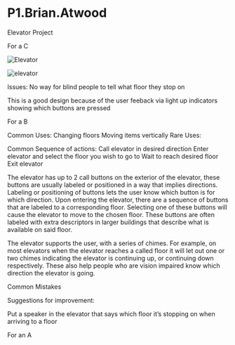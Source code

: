 # P1.Brian.Atwood
Elevator Project

For a C

![Elevator](https://user-images.githubusercontent.com/68326570/192807564-75d1b7cd-55a5-41fe-8ded-321731dd95c4.png)

![elevator](https://user-images.githubusercontent.com/68326570/192807545-f56f42c2-e3e4-4461-b48b-9efa70be793e.gif)

Issues: No way for blind people to tell what floor they stop on

This is a good design because of the user feeback via light up indicators showing which buttons are pressed

For a B

Common Uses:
	Changing floors
	Moving items vertically
Rare Uses: 

Common Sequence of actions:
Call elevator in desired direction
Enter elevator and select the floor you wish to go to
Wait to reach desired floor
Exit elevator

The elevator has up to 2 call buttons on the exterior of the elevator, these buttons are usually labeled or positioned in a way that implies directions. Labeling or positioning of buttons lets the user know which button is for which direction. Upon entering the elevator, there are a sequence of buttons that are labeled to a corresponding floor. Selecting one of these buttons will cause the elevator to move to the chosen floor. These buttons are often labeled with extra descriptors in larger buildings that describe what is available on said floor. 

The elevator supports the user, with a series of chimes. For example, on most elevators when the elevator reaches a called floor it will let out one or two chimes indicating the elevator is continuing up, or continuing down respectively. These also help people who are vision impaired know which direction the elevator is going.

Common Mistakes

Suggestions for improvement:

Put a speaker in the elevator that says which floor it’s stopping on when arriving to a floor


For an A

